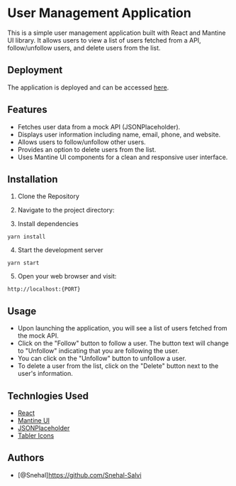 
# User Management Application

This is a simple user management application built with React and Mantine UI library. It allows users to view a list of users fetched from a API, follow/unfollow users, and delete users from the list.

## Deployment

The application is deployed and can be accessed [here](https://snehal-salvi-baxture-assg.onrender.com).



## Features

- Fetches user data from a mock API (JSONPlaceholder).
- Displays user information including name, email, phone, and website.
- Allows users to follow/unfollow other users.
- Provides an option to delete users from the list.
- Uses Mantine UI components for a clean and responsive user interface.

## Installation

 1. Clone the Repository

 2. Navigate to the project directory:

 3. Install dependencies
```
yarn install
```
4. Start the development server
```
yarn start
```
5. Open your web browser and visit:
```
http://localhost:{PORT} 
```

## Usage

- Upon launching the application, you will see a list of users fetched from the mock API.
- Click on the "Follow" button to follow a user. The button text will change to "Unfollow" indicating that you are following the user.
- You can click on the "Unfollow" button to unfollow a user.
- To delete a user from the list, click on the "Delete" button next to the user's information.

## Technlogies Used

- [React](https://reactjs.org/)
- [Mantine UI](https://mantine.dev/)
- [JSONPlaceholder](https://jsonplaceholder.typicode.com/)
- [Tabler Icons](https://tablericons.com/)


## Authors

- [@Snehal]https://github.com/Snehal-Salvi